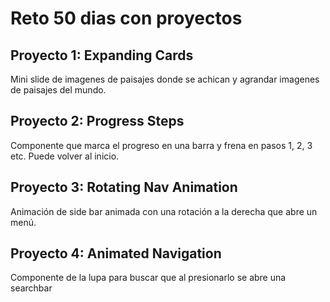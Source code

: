 # Reto 50 dias con proyectos

## Proyecto 1: Expanding Cards

Mini slide de imagenes de paisajes donde se achican y agrandar imagenes de paisajes del mundo.

## Proyecto 2: Progress Steps

Componente que marca el progreso en una barra y frena en pasos 1, 2, 3 etc. Puede volver al inicio.

## Proyecto 3: Rotating Nav Animation

Animación de side bar animada con una rotación a la derecha que abre un menú.

## Proyecto 4: Animated Navigation

Componente de la lupa para buscar que al presionarlo se abre una searchbar